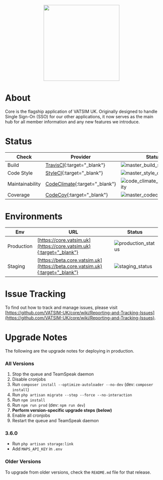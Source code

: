 [master_build_status]: https://travis-ci.com/VATSIM-UK/core.svg?branch=master
[master_style_ci_status]: https://github.styleci.io/repos/75443611/shield?branch=master
[code_climate_maintainability]: https://api.codeclimate.com/v1/badges/6a47acbf3b7798883e7e/maintainability
[master_codecov_status]: https://codecov.io/gh/VATSIM-UK/core/branch/master/graphs/badge.svg
[staging_status]: https://vatsim-uk.deploybot.com/badge/88313865825892/135269.png
[production_status]: https://vatsim-uk.deploybot.com/badge/88313865825892/93858.png

<p align="center">
    <a href="https://www.vatsim.uk"><img src="https://vatsim.uk/system/view/images/logo.png" width="250px" /></a>
</p>

# About

Core is the flagship application of VATSIM UK. Originally designed to handle Single Sign-On (SSO) for our other applications, it now serves as the main hub for all member information and any new features we introduce.

# Status

|      Check      |                                     Provider                                    |              Status             |
|-----------------|---------------------------------------------------------------------------------|---------------------------------|
| Build           | [TravisCI](https://travis-ci.com/VATSIM-UK/core){:target="_blank"}              | ![master_build_status]          |
| Code Style      | [StyleCI](https://github.styleci.io/repos/75443611){:target="_blank"}           | ![master_style_ci_status]       |
| Maintainability | [CodeClimate](https://codeclimate.com/github/VATSIM-UK/core){:target="_blank"}  | ![code_climate_maintainability] |
| Coverage        | [CodeCov](https://codecov.io/gh/VATSIM-UK/core/branch/master){:target="_blank"} | ![master_codecov_status]        |

# Environments

|     Env    |                                         URL                                       |        Status        |
|------------|-----------------------------------------------------------------------------------|----------------------|
| Production | [https://core.vatsim.uk](https://core.vatsim.uk){:target="_blank"}                | ![production_status] |
| Staging    | [https://beta.core.vatsim.uk](https://beta.core.vatsim.uk){:target="_blank"}      | ![staging_status]    |

# Issue Tracking

To find out how to track and manage issues, please visit [https://github.com/VATSIM-UK/core/wiki/Reporting-and-Tracking-Issues](https://github.com/VATSIM-UK/core/wiki/Reporting-and-Tracking-Issues).

# Upgrade Notes

The following are the upgrade notes for deploying in production.

### All Versions

1. Stop the queue and TeamSpeak daemon
2. Disable cronjobs
3. Run `composer install --optimize-autoloader --no-dev` (dev: `composer install`)
4. Run `php artisan migrate --step --force --no-interaction`
6. Run `npm install`
7. Run `npm run prod` (dev: `npm run dev`)
8. **Perform version-specific upgrade steps (below)**
9. Enable all cronjobs
10. Restart the queue and TeamSpeak daemon

### 3.6.0

* Run `php artisan storage:link`
* Add `MAPS_API_KEY` in `.env`

### Older Versions

To upgrade from older versions, check the `README.md` file for that release.

